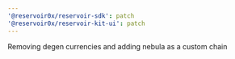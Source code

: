 ```yaml
---
'@reservoir0x/reservoir-sdk': patch
'@reservoir0x/reservoir-kit-ui': patch
---
```


Removing degen currencies and adding nebula as a custom chain
